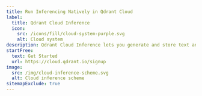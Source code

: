 ```yaml
---
title: Run Inferencing Natively in Qdrant Cloud
label:
  title: Qdrant Cloud Inference
  icon:
    src: /icons/fill/cloud-system-purple.svg
    alt: Cloud system
description: Qdrant Cloud Inference lets you generate and store text and image embeddings directly within your managed Qdrant Cloud cluster, eliminating external pipelines and supporting multimodal and hybrid search from a single API.
startFree:
  text: Get Started
  url: https://cloud.qdrant.io/signup
image:
  src: /img/cloud-inference-scheme.svg
  alt: Cloud inference scheme
sitemapExclude: true
---
```


